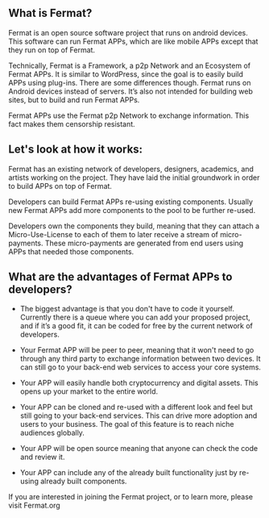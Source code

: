

## What is Fermat?

Fermat is an open source software project that runs on android devices. This software can run Fermat APPs, which are like mobile APPs except that they run on top of Fermat. 

Technically, Fermat is a Framework, a p2p Network and an Ecosystem of Fermat APPs.  It is similar to WordPress, since the goal is to easily build APPs using plug-ins.  There are some differences though.  Fermat runs on Android devices instead of servers. It’s also not intended for building web sites, but to build and run Fermat APPs.

Fermat APPs use the Fermat p2p Network to exchange information. This fact makes them censorship resistant. 


## Let's look at how it works:

Fermat has an existing network of developers, designers, academics, and artists working on the project.  They have laid the initial groundwork in order to build APPs on top of Fermat.

Developers can build Fermat APPs re-using existing components.  Usually new Fermat APPs add more components to the pool to be further re-used.

Developers own the components they build, meaning that they can attach a Micro-Use-License to each of them to later receive a stream of micro-payments. These micro-payments are generated from end users using APPs that needed those components.

## What are the advantages of Fermat APPs to developers?

* The biggest advantage is that you don't have to code it yourself. Currently there is a queue where you can add your proposed project, and if it’s a good fit, it can be coded for free by the current network of developers.

* Your Fermat APP will be peer to peer, meaning that it won't need to go through any third party to exchange information between two devices. It can still go to your back-end web services to access your core systems.

* Your APP will easily handle both cryptocurrency and digital assets. This opens up your market to the entire world.

* Your APP can be cloned and re-used with a different look and feel but still going to your back-end services.  This can drive more adoption and users to your business.  The goal of this feature is to reach niche audiences globally.

* Your APP will be open source meaning that anyone can check the code and review it.

* Your APP can include any of the already built functionality just by re-using already built components.

If you are interested in joining the Fermat project, or to learn more, please visit Fermat.org


